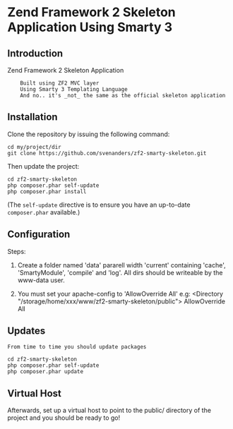 Zend Framework 2 Skeleton Application Using Smarty 3
=======================

Introduction
------------
Zend Framework 2 Skeleton Application

		Built using ZF2 MVC layer
		Using Smarty 3 Templating Language
		And no.. it's _not_ the same as the official skeleton application


Installation
------------

Clone the repository by issuing the following command:
    
    cd my/project/dir
    git clone https://github.com/svenanders/zf2-smarty-skeleton.git 

Then update the project:

    cd zf2-smarty-skeleton
    php composer.phar self-update
    php composer.phar install

(The `self-update` directive is to ensure you have an up-to-date `composer.phar` available.)

Configuration
--------------------

Steps:

1. Create a folder named 'data' pararell width 'current' containing 'cache', 'SmartyModule', 'compile' and 'log'. All dirs should be writeable by the www-data user.

2. You must set your apache-config to 'AllowOverride All'
   e.g:
   <Directory "/storage/home/xxx/www/zf2-smarty-skeleton/public">
       AllowOverride All
   </Directory>


Updates
--------------------
    From time to time you should update packages

    cd zf2-smarty-skeleton
    php composer.phar self-update
    php composer.phar update


Virtual Host
------------
Afterwards, set up a virtual host to point to the public/ directory of the
project and you should be ready to go!

